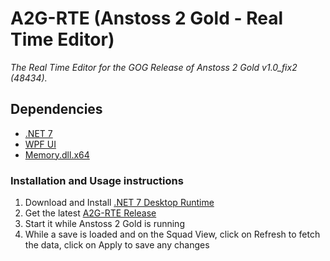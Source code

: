 # A2G-RTE (Anstoss 2 Gold - Real Time Editor)
*The Real Time Editor for the GOG Release of Anstoss 2 Gold v1.0_fix2 (48434).*

## Dependencies
- [.NET 7](https://github.com/dotnet/core/blob/main/release-notes/7.0/README.md)
- [WPF UI](https://github.com/lepoco/wpfui)
- [Memory.dll.x64](https://github.com/erfg12/memory.dll)

### Installation and Usage instructions
1. Download and Install  [.NET 7 Desktop Runtime](https://dotnet.microsoft.com/en-us/download/dotnet/thank-you/runtime-desktop-7.0.10-windows-x64-installer)
2. Get the latest [A2G-RTE Release](https://github.com/strajk-/A2G-RTE/releases)
3. Start it while Anstoss 2 Gold is running
4. While a save is loaded and on the Squad View, click on Refresh to fetch the data, click on Apply to save any changes
